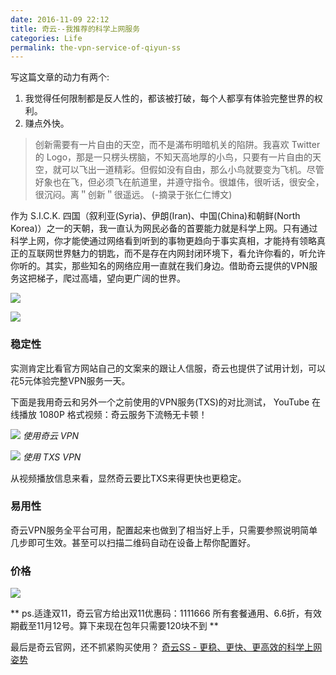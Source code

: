 ```yaml
---
date: 2016-11-09 22:12
title: 奇云--我推荐的科学上网服务
categories: Life
permalink: the-vpn-service-of-qiyun-ss
---
```



写这篇文章的动力有两个:
1. 我觉得任何限制都是反人性的，都该被打破，每个人都享有体验完整世界的权利。
2. 赚点外快。

<!-- more -->

>创新需要有一片自由的天空，而不是滿布明暗机关的陷阱。我喜欢 Twitter 的 Logo，那是一只楞头楞脑，不知天高地厚的小鸟，只要有一片自由的天空，就可以飞出一道精彩。但假如没有自由，那么小鸟就要变为飞机。尽管好象也在飞，但必须飞在航道里，并遵守指令。很雄伟，很听话，很安全，很沉闷。离＂创新＂很遥远。
(-摘录于张仁仁博文)

作为 S.I.C.K. 四国（叙利亚(Syria)、伊朗(Iran)、中国(China)和朝鲜(North Korea)）之一的天朝，我一直认为网民必备的首要能力就是科学上网。只有通过科学上网，你才能使通过网络看到听到的事物更趋向于事实真相，才能持有领略真正的互联网世界魅力的钥匙，而不是存在内网封闭环境下，看允许你看的，听允许你听的。其实，那些知名的网络应用一直就在我们身边。借助奇云提供的VPN服务这把梯子，爬过高墙，望向更广阔的世界。

![](http://ww1.sinaimg.cn/large/7853084cgw1f9mbv0v79rj21kw0vm41c.jpg)

![](http://ww2.sinaimg.cn/large/7853084cgw1f9mbuew2nsj21kw2174pl.jpg)


### 稳定性

实测肯定比看官方网站自己的文案来的跟让人信服，奇云也提供了试用计划，可以花5元体验完整VPN服务一天。

下面是我用奇云和另外一个之前使用的VPN服务(TXS)的对比测试， YouTube 在线播放 1080P 格式视频：奇云服务下流畅无卡顿！

![](http://ww1.sinaimg.cn/large/7853084cgw1f9mc3p4rl3j21bg0qmgvm.jpg)
*使用奇云 VPN*

![](http://ww3.sinaimg.cn/large/7853084cgw1f9mc6afflmj21be0qcqbf.jpg)
*使用 TXS VPN*

从视频播放信息来看，显然奇云要比TXS来得更快也更稳定。


### 易用性

奇云VPN服务全平台可用，配置起来也做到了相当好上手，只需要参照说明简单几步即可生效。甚至可以扫描二维码自动在设备上帮你配置好。


### 价格

![](http://ww4.sinaimg.cn/large/7853084cgw1f9mceuuad1j21kw12y7be.jpg)


** ps.适逢双11，奇云官方给出双11优惠码：1111666 所有套餐通用、6.6折，有效期截至11月12号。算下来现在包年只需要120块不到 **

最后是奇云官网，还不抓紧购买使用？
[奇云SS - 更稳、更快、更高效的科学上网姿势](https://www.qiyunss.com/?aff=12518)

